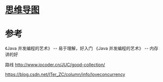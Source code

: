 
# [思维导图](https://www.processon.com/mindmap/5c9309c0e4b0c996d36b951b)


# 参考

《Java 并发编程的艺术》 
  -- 易于理解，好入门
《Java 并发编程的艺术》
  -- 内存讲的好

路线
http://www.iocoder.cn/JUC/good-collection/  


https://blog.csdn.net/ITer_ZC/column/info/loveconcurrency
